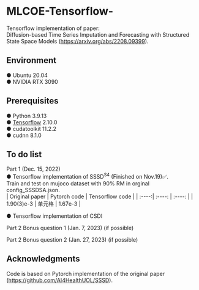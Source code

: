 # MLCOE-Tensorflow-
Tensorflow implementation of paper:  
Diffusion-based Time Series Imputation and Forecasting with Structured State Space Models (https://arxiv.org/abs/2208.09399).  
## Environment
● Ubuntu 20.04  
● NVIDIA RTX 3090
## Prerequisites
● Python 3.9.13  
● [Tensorflow](https://pytorch.org/) 2.10.0  
● cudatoolkit 11.2.2  
● cudnn 8.1.0 

## To do list
Part 1 (Dec. 15, 2022)  
● Tensorflow implementation of SSSD<sup>S4</sup>  (Finished on Nov.19)&#x2705;.    
Train and test on mujoco dataset with 90% RM in orginal config_SSSDSA.json.  
| Original paper | Pytorch code | Tensorflow code |
| :----:| :----: | :----: |
| 1.90(3)e-3 | 单元格 | 1.67e-3 |     

● Tensorflow implementation of CSDI   

Part 2 Bonus question 1 (Jan. 7, 2023) (if possible)

Part 2 Bonus question 2 (Jan. 27, 2023) (if possible)




## Acknowledgments 
Code is based on Pytorch implementation of the original paper (https://github.com/AI4HealthUOL/SSSD).
